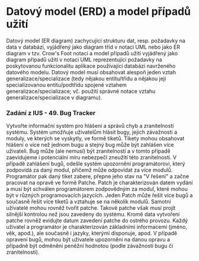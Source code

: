 # Datový model (ERD) a model případů užití

Datový model (ER diagram) zachycující strukturu dat, resp. požadavky na data
v databázi, vyjádřený jako diagram tříd v notaci UML nebo jako ER diagram
v tzv. Crow's Foot notaci a model případů užití vyjádřený jako diagram
případů užití v notaci UML reprezentující požadavky na poskytovanou
funkcionalitu aplikace používající databázi navrženého datového modelu.
Datový model musí obsahovat alespoň jeden vztah generalizace/specializace
(tedy nějakou entitu/třídu a nějakou její specializovanou entitu/podtřídu
spojené vztahem generalizace/specializace; vč. použití správné notace vztahu
generalizace/specializace v diagramu).

### Zadání z IUS - 49. Bug Tracker
Vytvořte informační systém pro hlášení a správů chyb a zranitelností systému.
Systém umožňuje uživatelům hlásit bugy, jejich závažnosti a moduly, ve kterých
se vyskytly, ve formě tiketů. Tikety mohou obsahovat hlášení o více než jednom
bugu a stejný bug může být zahlášen více uživateli. Bug může (ale nemusí) být
zranitelností a v tomto případě zaevidujeme i potenciální míru nebezpečí
zneužití této zranitelnosti. V případě zahlášení bugů, odešle systém
upozornění programátorovi, který zodpovídá za daný modul, přičemž může
odpovídat za více modulů. Programátor pak daný tiket zabere, přepne jeho stav
na "V řešení" a začne pracovat na opravě ve formě Patche. Patch je
charakterizován datem vydání a musí být schválen programátorem zodpovědným
za modul, které mohou být v různých programovacích jazycích. Jeden Patch může
řešit více bugů a současně řešit více tiketů a vztahuje se na několik modulů.
Samotní uživatelé mohou rovněž tvořit patche. Takové patche však musí projít
silnější kontrolou než jsou zavedeny do systému. Kromě data vytvoření patche
rovněž evidujte datum zavedení patche do ostrého provozu. Každý uživatel a
programátor je charakterizován základními informacemi (jméno, věk, apod.),
ale současně i jazyky, kterými disponuje, apod. V případě opravení bugů,
mohou být uživatele upozorněni na danou opravu a případně být odměněni peněžní
hodnotou (podle závažnosti bugu či zranitelnosti).
